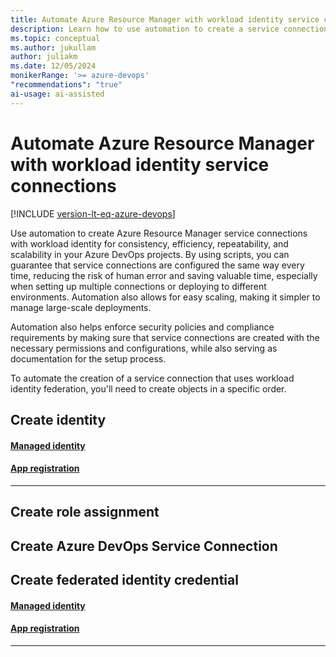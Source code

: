 ```yaml
---
title: Automate Azure Resource Manager with workload identity service connections
description: Learn how to use automation to create a service connection in Azure Pipelines wuth workload identity.
ms.topic: conceptual
ms.author: jukullam
author: juliakm
ms.date: 12/05/2024
monikerRange: '>= azure-devops'
"recommendations": "true"
ai-usage: ai-assisted
---
```


# Automate Azure Resource Manager with workload identity service connections

[!INCLUDE [version-lt-eq-azure-devops](../../includes/version-lt-eq-azure-devops.md)]

Use automation to create Azure Resource Manager service connections with workload identity for consistency, efficiency, repeatability, and scalability in your Azure DevOps projects. By using scripts, you can guarantee that service connections are configured the same way every time, reducing the risk of human error and saving valuable time, especially when setting up multiple connections or deploying to different environments. Automation also allows for easy scaling, making it simpler to manage large-scale deployments.

Automation also helps enforce security policies and compliance requirements by making sure that service connections are created with the necessary permissions and configurations, while also serving as documentation for the setup process.

To automate the creation of a service connection that uses workload identity federation, you'll need to create objects in a specific order. 

## Create identity

#### [Managed identity](#tab/managed-identity)

#### [App registration](#tab/app-registration)

---

## Create role assignment

## Create Azure DevOps Service Connection

## Create federated identity credential

#### [Managed identity](#tab/managed-identity)

#### [App registration](#tab/app-registration)

---